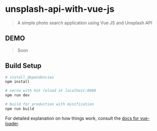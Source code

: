 # unsplash-api-with-vue-js

> A simple photo search application using Vue JS and Unsplash API

## DEMO

> Soon

## Build Setup

``` bash
# install dependencies
npm install

# serve with hot reload at localhost:8080
npm run dev

# build for production with minification
npm run build
```

For detailed explanation on how things work, consult the [docs for vue-loader](http://vuejs.github.io/vue-loader).
